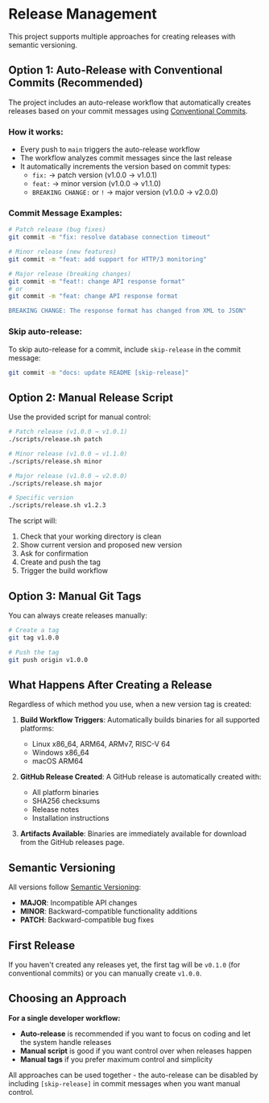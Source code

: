 # Release Management

This project supports multiple approaches for creating releases with semantic versioning.

## Option 1: Auto-Release with Conventional Commits (Recommended)

The project includes an auto-release workflow that automatically creates releases based on your commit messages using [Conventional Commits](https://www.conventionalcommits.org/).

### How it works:
- Every push to `main` triggers the auto-release workflow
- The workflow analyzes commit messages since the last release
- It automatically increments the version based on commit types:
  - `fix:` → patch version (v1.0.0 → v1.0.1)
  - `feat:` → minor version (v1.0.0 → v1.1.0)
  - `BREAKING CHANGE:` or `!` → major version (v1.0.0 → v2.0.0)

### Commit Message Examples:
```bash
# Patch release (bug fixes)
git commit -m "fix: resolve database connection timeout"

# Minor release (new features)  
git commit -m "feat: add support for HTTP/3 monitoring"

# Major release (breaking changes)
git commit -m "feat!: change API response format"
# or
git commit -m "feat: change API response format

BREAKING CHANGE: The response format has changed from XML to JSON"
```

### Skip auto-release:
To skip auto-release for a commit, include `skip-release` in the commit message:
```bash
git commit -m "docs: update README [skip-release]"
```

## Option 2: Manual Release Script

Use the provided script for manual control:

```bash
# Patch release (v1.0.0 → v1.0.1)
./scripts/release.sh patch

# Minor release (v1.0.0 → v1.1.0)  
./scripts/release.sh minor

# Major release (v1.0.0 → v2.0.0)
./scripts/release.sh major

# Specific version
./scripts/release.sh v1.2.3
```

The script will:
1. Check that your working directory is clean
2. Show current version and proposed new version
3. Ask for confirmation
4. Create and push the tag
5. Trigger the build workflow

## Option 3: Manual Git Tags

You can always create releases manually:

```bash
# Create a tag
git tag v1.0.0

# Push the tag
git push origin v1.0.0
```

## What Happens After Creating a Release

Regardless of which method you use, when a new version tag is created:

1. **Build Workflow Triggers**: Automatically builds binaries for all supported platforms:
   - Linux x86_64, ARM64, ARMv7, RISC-V 64
   - Windows x86_64
   - macOS ARM64

2. **GitHub Release Created**: A GitHub release is automatically created with:
   - All platform binaries
   - SHA256 checksums
   - Release notes
   - Installation instructions

3. **Artifacts Available**: Binaries are immediately available for download from the GitHub releases page.

## Semantic Versioning

All versions follow [Semantic Versioning](https://semver.org/):
- **MAJOR**: Incompatible API changes
- **MINOR**: Backward-compatible functionality additions  
- **PATCH**: Backward-compatible bug fixes

## First Release

If you haven't created any releases yet, the first tag will be `v0.1.0` (for conventional commits) or you can manually create `v1.0.0`.

## Choosing an Approach

**For a single developer workflow:**
- **Auto-release** is recommended if you want to focus on coding and let the system handle releases
- **Manual script** is good if you want control over when releases happen
- **Manual tags** if you prefer maximum control and simplicity

All approaches can be used together - the auto-release can be disabled by including `[skip-release]` in commit messages when you want manual control. 